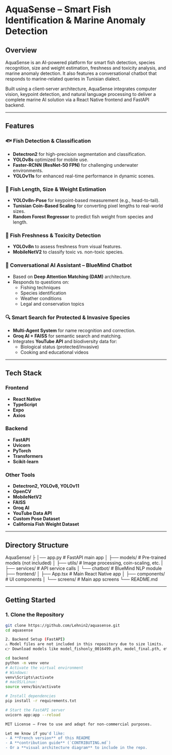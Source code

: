 # AquaSense – Smart Fish Identification & Marine Anomaly Detection

## Overview

AquaSense is an AI-powered platform for smart fish detection, species recognition, size and weight estimation, freshness and toxicity analysis, and marine anomaly detection. It also features a conversational chatbot that responds to marine-related queries in Tunisian dialect.

Built using a client-server architecture, AquaSense integrates computer vision, keypoint detection, and natural language processing to deliver a complete marine AI solution via a React Native frontend and FastAPI backend.

---

## Features

### 🐟 Fish Detection & Classification
- **Detectron2** for high-precision segmentation and classification.
- **YOLOv8s** optimized for mobile use.
- **Faster-RCNN (ResNet-50 FPN)** for challenging underwater environments.
- **YOLOv11s** for enhanced real-time performance in dynamic scenes.

### 📏 Fish Length, Size & Weight Estimation
- **YOLOv8n-Pose** for keypoint-based measurement (e.g., head-to-tail).
- **Tunisian Coin-Based Scaling** for converting pixel lengths to real-world sizes.
- **Random Forest Regressor** to predict fish weight from species and length.

### 🧊 Fish Freshness & Toxicity Detection
- **YOLOv8n** to assess freshness from visual features.
- **MobileNetV2** to classify toxic vs. non-toxic species.

### 🤖 Conversational AI Assistant – BlueMind Chatbot
- Based on **Deep Attention Matching (DAM)** architecture.
- Responds to questions on:
  - Fishing techniques
  - Species identification
  - Weather conditions
  - Legal and conservation topics

### 🔍 Smart Search for Protected & Invasive Species
- **Multi-Agent System** for name recognition and correction.
- **Groq AI + FAISS** for semantic search and matching.
- Integrates **YouTube API** and biodiversity data for:
  - Biological status (protected/invasive)
  - Cooking and educational videos

---

## Tech Stack

### Frontend
- **React Native**
- **TypeScript**
- **Expo**
- **Axios**

### Backend
- **FastAPI**
- **Uvicorn**
- **PyTorch**
- **Transformers**
- **Scikit-learn**

### Other Tools
- **Detectron2, YOLOv8, YOLOv11**
- **OpenCV**
- **MobileNetV2**
- **FAISS**
- **Groq AI**
- **YouTube Data API**
- **Custom Pose Dataset**
- **California Fish Weight Dataset**

---

## Directory Structure

AquaSense/
├
│── app.py # FastAPI main app
│ ├── models/ # Pre-trained models (not included)
│ ├── utils/ # Image processing, coin-scaling, etc.
| ├── services/  # API service calls
│ └── chatbot/ # BlueMind NLP module
├── frontend/
│ ├── App.tsx # Main React Native app
│ ├── components/ # UI components
│ └── screens/ # Main app screens
└── README.md



---

## Getting Started

### 1. Clone the Repository

```bash
git clone https://github.com/Lehnin2/aquasense.git
cd aquasense

2. Backend Setup (FastAPI)
⚠️ Model files are not included in this repository due to size limits.
👉 Download models like model_fishonly_0016499.pth, model_final.pth, etc., from the GitHub Release.

cd backend
python -m venv venv
# Activate the virtual environment
# Windows:
venv\Scripts\activate
# macOS/Linux:
source venv/bin/activate

# Install dependencies
pip install -r requirements.txt

# Start the FastAPI server
uvicorn app:app --reload

MIT License – Free to use and adapt for non-commercial purposes.

Let me know if you'd like:
- A **French version** of this README  
- A **contribution guide** (`CONTRIBUTING.md`)  
- Or a **visual architecture diagram** to include in the repo.
